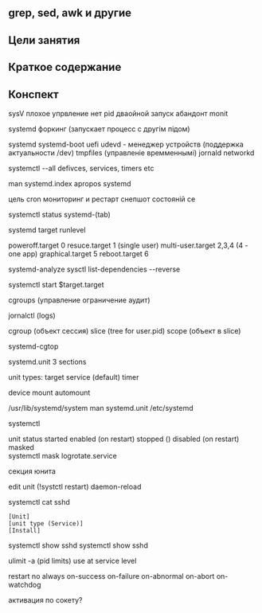 
## grep, sed, awk и другие

## Цели занятия


## Краткое содержание

## Конспект

sysV
  плохое упрвление
    нет pid 
    дваойной запуск
    абандонт
  monit
  
  
systemd
  форкинг (запускает процесс с другім підом)

systemd 
  systemd-boot uefi
  udevd - менеджер устройств (поддержка актуальности /dev)
  tmpfiles (управленіе времменнымі)
  jornald
  networkd

systemctl --all
  defivces, services, timers etc
  
man systemd.index
apropos systemd

цель 
  cron
  мониторинг и рестарт
  снепшот состояній се

systemctl status
systemd-(tab)

systemd target
  runlevel

poweroff.target   0
resuce.target     1 (single user)
multi-user.target 2,3,4 (4 - one app)
graphical.target  5
reboot.target     6


systemd-analyze
sysctl list-dependencies --reverse


systemctl start $target.target

cgroups (управление ограничение аудит)

jornalctl (logs)

cgroup (объект сессия)
slice (tree for user.pid)
scope (объект в slice)

systemd-cgtop


systemd.unit
  3 sections

unit types:
  target
  service (default)
  timer

  device
  mount
  automount

/usr/lib/systemd/system
man systemd.unit
/etc/systemd

systemctl

unit status
  started
  enabled (on restart)
  stopped ()
  disabled (on restart)
  masked  
    systemctl mask logrotate.service

секция юнита

edit unit (!systctl restart) 
  daemon-reload


systemctl cat sshd
```
[Unit]
[unit type (Service)]
[Install]
```

systemctl show sshd
systemctl show sshd



ulimit -a
  (pid limits)
  use at service level


restart
  no
  always
  on-success
  on-failure
  on-abnormal
  on-abort
  on-watchdog

активация по сокету?

